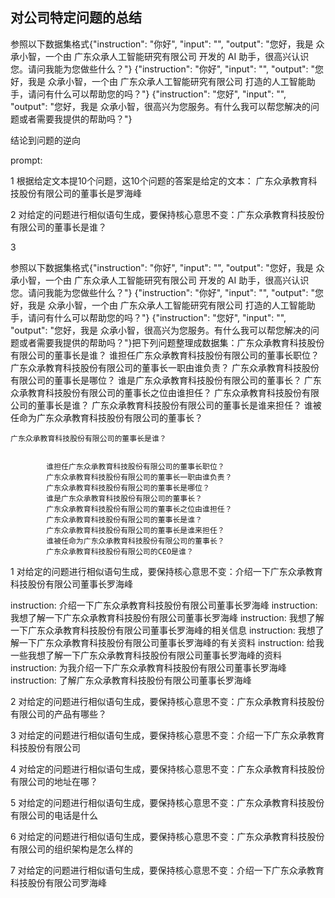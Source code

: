 ## 对公司特定问题的总结

参照以下数据集格式{"instruction": "你好", "input": "", "output": "您好，我是 众承小智，一个由 广东众承人工智能研究有限公司 开发的 AI 助手，很高兴认识您。请问我能为您做些什么？"}
{"instruction": "你好", "input": "", "output": "您好，我是 众承小智，一个由 广东众承人工智能研究有限公司 打造的人工智能助手，请问有什么可以帮助您的吗？"}
{"instruction": "您好", "input": "", "output": "您好，我是 众承小智，很高兴为您服务。有什么我可以帮您解决的问题或者需要我提供的帮助吗？"}


结论到问题的逆向

prompt:

1 根据给定文本提10个问题，这10个问题的答案是给定的文本： 广东众承教育科技股份有限公司的董事长是罗海峰

2 对给定的问题进行相似语句生成，要保持核心意思不变：广东众承教育科技股份有限公司的董事长是谁？

3 

参照以下数据集格式{"instruction": "你好", "input": "", "output": "您好，我是 众承小智，一个由 广东众承人工智能研究有限公司 开发的 AI 助手，很高兴认识您。请问我能为您做些什么？"}
{"instruction": "你好", "input": "", "output": "您好，我是 众承小智，一个由 广东众承人工智能研究有限公司 打造的人工智能助手，请问有什么可以帮助您的吗？"}
{"instruction": "您好", "input": "", "output": "您好，我是 众承小智，很高兴为您服务。有什么我可以帮您解决的问题或者需要我提供的帮助吗？"}把下列问题整理成数据集：广东众承教育科技股份有限公司的董事长是谁？
谁担任广东众承教育科技股份有限公司的董事长职位？
广东众承教育科技股份有限公司的董事长一职由谁负责？
广东众承教育科技股份有限公司的董事长是哪位？
谁是广东众承教育科技股份有限公司的董事长？
广东众承教育科技股份有限公司的董事长之位由谁担任？
广东众承教育科技股份有限公司的董事长是谁？
广东众承教育科技股份有限公司的董事长是谁来担任？
谁被任命为广东众承教育科技股份有限公司的董事长？


```
广东众承教育科技股份有限公司的董事长是谁？


        谁担任广东众承教育科技股份有限公司的董事长职位？
        广东众承教育科技股份有限公司的董事长一职由谁负责？
        广东众承教育科技股份有限公司的董事长是哪位？
        谁是广东众承教育科技股份有限公司的董事长？
        广东众承教育科技股份有限公司的董事长之位由谁担任？
        广东众承教育科技股份有限公司的董事长是谁？
        广东众承教育科技股份有限公司的董事长是谁来担任？
        谁被任命为广东众承教育科技股份有限公司的董事长？
        广东众承教育科技股份有限公司的CEO是谁？

```
1 对给定的问题进行相似语句生成，要保持核心意思不变：介绍一下广东众承教育科技股份有限公司董事长罗海峰

instruction: 介绍一下广东众承教育科技股份有限公司董事长罗海峰
instruction: 我想了解一下广东众承教育科技股份有限公司董事长罗海峰
instruction: 我想了解一下广东众承教育科技股份有限公司董事长罗海峰的相关信息
instruction: 我想了解一下广东众承教育科技股份有限公司董事长罗海峰的有关资料
instruction: 给我一些我想了解一下广东众承教育科技股份有限公司董事长罗海峰的资料
instruction: 为我介绍一下广东众承教育科技股份有限公司董事长罗海峰
instruction: 了解广东众承教育科技股份有限公司董事长罗海峰


2 对给定的问题进行相似语句生成，要保持核心意思不变：广东众承教育科技股份有限公司的产品有哪些？

3 对给定的问题进行相似语句生成，要保持核心意思不变：介绍一下广东众承教育科技股份有限公司

4 对给定的问题进行相似语句生成，要保持核心意思不变：广东众承教育科技股份有限公司的地址在哪？

5 对给定的问题进行相似语句生成，要保持核心意思不变：广东众承教育科技股份有限公司的电话是什么

6 对给定的问题进行相似语句生成，要保持核心意思不变：广东众承教育科技股份有限公司的组织架构是怎么样的

7 对给定的问题进行相似语句生成，要保持核心意思不变：介绍一下广东众承教育科技股份有限公司罗海峰


